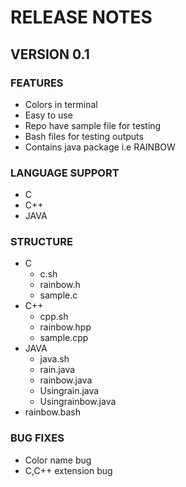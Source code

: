 # RELEASE NOTES

## VERSION 0.1

### FEATURES

* Colors in terminal
* Easy to use
* Repo have sample file for testing
* Bash files for testing outputs
* Contains java package i.e RAINBOW

### LANGUAGE SUPPORT

* C
* C++
* JAVA

### STRUCTURE

* C
  * c.sh
  * rainbow.h
  * sample.c
* C++
  * cpp.sh
  * rainbow.hpp
  * sample.cpp
* JAVA
  * java.sh
  * rain.java
  * rainbow.java
  * Usingrain.java
  * Usingrainbow.java
* rainbow.bash

### BUG FIXES

* Color name bug
* C,C++ extension bug